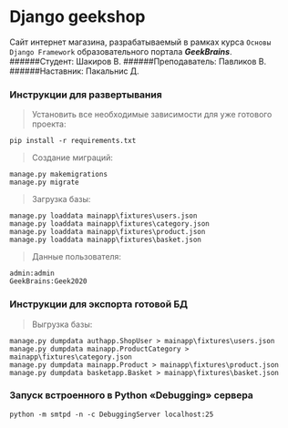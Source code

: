 # Django geekshop
Сайт интернет магазина, разрабатываемый в рамках курса `Основы Django Framework`
образовательного портала ***GeekBrains***.
######Студент: Шакиров В.
######Преподаватель: Павликов В.
######Наставник: Пакальнис Д.

### Инструкции для развертывания

>Установить все необходимые зависимости для уже готового проекта:
```
pip install -r requirements.txt
```

>Создание миграций:
```
manage.py makemigrations
manage.py migrate
```

>Загрузка базы:
```
manage.py loaddata mainapp\fixtures\users.json
manage.py loaddata mainapp\fixtures\category.json
manage.py loaddata mainapp\fixtures\product.json
manage.py loaddata mainapp\fixtures\basket.json
```

>Данные пользователя:
```
admin:admin
GeekBrains:Geek2020
```

### Инструкции для экспорта готовой БД
>Выгрузка базы:
```
manage.py dumpdata authapp.ShopUser > mainapp\fixtures\users.json
manage.py dumpdata mainapp.ProductCategory > mainapp\fixtures\category.json
manage.py dumpdata mainapp.Product > mainapp\fixtures\product.json
manage.py dumpdata basketapp.Basket > mainapp\fixtures\basket.json
```

### Запуск встроенного в Python «Debugging» сервера 
```
python -m smtpd -n -c DebuggingServer localhost:25
```